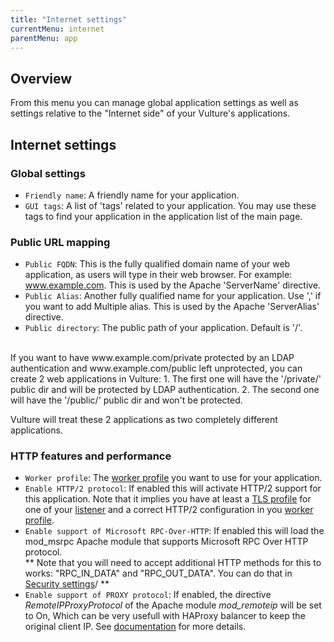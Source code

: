```yaml
---
title: "Internet settings"
currentMenu: internet
parentMenu: app
---
```


## Overview

From this menu you can manage global application settings as well as settings relative to the "Internet side" of your Vulture's applications.

## Internet settings

### Global settings

 - `Friendly name`: A friendly name for your application.
 - `GUI tags`: A list of 'tags' related to your application. You may use these tags to find your application in the application list of the main page.

### Public URL mapping

 - `Public FQDN`: This is the fully qualified domain name of your web application, as users will type in their web browser. For example: www.example.com. This is used by the Apache 'ServerName' directive.
 - `Public Alias`: Another fully qualified name for your application. Use ',' if you want to add Multiple alias. This is used by the Apache 'ServerAlias' directive.
 - `Public directory`: The public path of your application. Default is '/'.

<br/>
If you want to have www.example.com/private protected by an LDAP authentication and www.example.com/public left unprotected, you can create 2 web applications in Vulture:
 1. The first one will have the '/private/' public dir and will be protected by LDAP authentication.
 2. The second one will have the '/public/' public dir and won't be protected.

Vulture will treat these 2 applications as two completely different applications.


### HTTP features and performance

 - `Worker profile`: The [worker profile](/doc/configuration/worker.html) you want to use for your application.
 - `Enable HTTP/2 protocol`: If enabled this will activate HTTP/2 support for this application. Note that it implies you have at least a [TLS profile](/doc/configuration/tls.html) for one of your [listener](/doc/app/network.html) and a correct HTTP/2 configuration in you [worker profile](/doc/configuration/worker.html).
 - `Enable support of Microsoft RPC-Over-HTTP`: If enabled this will load the mod_msrpc Apache module that supports Microsoft RPC Over HTTP protocol. <br/>
    ** Note that you will need to accept additional HTTP methods for this to works: "RPC_IN_DATA" and "RPC_OUT_DATA". You can do that in [Security settings](/doc/app/security.html)/ **
 - `Enable support of PROXY protocol`: If enabled, the directive *RemoteIPProxyProtocol* of the Apache module *mod_remoteip* will be set to On, Which can be very usefull with HAProxy balancer to keep the original client IP. See [documentation](https://httpd.apache.org/docs/2.4/mod/mod_remoteip.html#remoteipproxyprotocol) for more details.